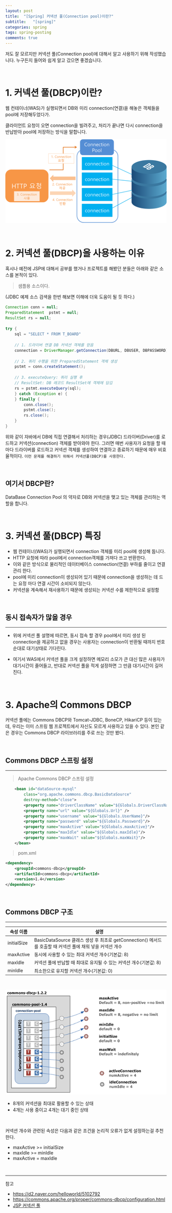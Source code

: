 ```yaml
---
layout: post
title:  "[Spring] 커넥션 풀(Connection pool)이란?"
subtitle:   "[spring]"
categories: spring
tags: spring-posting
comments: true
---
```


저도 잘 모르지만 커넥션 풀(Connection pool)에 대해서 알고 사용하기 위해 작성했습니다. 누구든지 들어와 쉽게 알고 갔으면 좋겠습니다.

<br>

# 1. 커넥션 풀(DBCP)이란?

웹 컨테이너(WAS)가 실행되면서 DB와 미리 connection(연결)을 해놓은 객체들을 pool에 저장해두었다가.

클라이언트 요청이 오면 connection을 빌려주고, 처리가 끝나면 다시 connection을 반납받아 pool에 저장하는 방식을 말합니다.

[![cp-s1](/assets/img/devlog/201908/cp-s1.png)]()

<br>

# 2. 커넥션 풀(DBCP)을 사용하는 이유

혹시나 예전에 JSP에 대해서 공부를 했거나 프로젝트를 해봤던 분들은 아래와 같은 소스를 본적이 있다.

> 샘플용 소스이다.

(JDBC 예제 소스 검색을 한번 해보면 이해에 더욱 도움이 될 듯 하다.)

```java
Connection conn = null;
PreparedStatement  pstmt = null;
ResultSet rs = null;

try {
    sql = "SELECT * FROM T_BOARD"

    // 1. 드라이버 연결 DB 커넥션 객체를 얻음
    connection = DriverManager.getConnection(DBURL, DBUSER, DBPASSWORD);

    // 2. 쿼리 수행을 위한 PreparedStatement 객체 생성
    pstmt = conn.createStatement();

    // 3. executeQuery: 쿼리 실행 후
    // ResultSet: DB 레코드 ResultSet에 객체에 담김
    rs = pstmt.executeQuery(sql);
    } catch (Exception e) {
    } finally {
        conn.close();
        pstmt.close();
        rs.close();
    }
}
```

위와 같이 자바에서 DB에 직접 연결해서 처리하는 경우(JDBC) 드라이버(Driver)를 로드하고 커넥션(connection) 객체를 받아와야 한다.
그러면 매번 사용자가 요청을 할 때마다 드라이버를 로드하고 커넥션 객체를 생성하여 연결하고 종료하기 때문에 매우 비효율적이다.
`이런 문제를 해결하기 위해서 커넥션풀(DBCP)를 사용한다.`

<br>

## 여기서 DBCP란?

DataBase Connection Pool 의 약자로 DB와 커넥션을 맺고 있는 객체를 관리하는 역할을 합니다.

<br>


# 3. 커넥션 풀(DBCP) 특징

- 웹 컨테이너(WAS)가 실행되면서 connection 객체를 미리 pool에 생성해 둡니다.
- HTTP 요청에 따라 pool에서 connection객체를 가져다 쓰고 반환한다.
- 이와 같은 방식으로 물리적인 데이터베이스 connection(연결) 부하를 줄이고 연결 관리 한다.
- pool에 미리 connection이 생성되어 있기 때문에 connection을 생성하는 데 드는 요정 마다 연결 시간이 소비되지 않는다.
- 커넥션을 계속해서 재사용하기 때문에 생성되는 커넥션 수를 제한적으로 설정함

<br>

## 동시 접속자가 많을 경우
---

- 위에 커넥션 풀 설명에 따르면, 동시 접속 할 경우 pool에서 미리 생성 된 connection을 제공하고 없을 경우는 사용자는 connection이 반환될 때까지 번호순대로 대기상태로 기다린다.

- 여기서 WAS에서 커넥션 풀을 크게 설정하면 메모리 소모가 큰 대신 많은 사용자가 대기시간이 줄어들고, 반대로 커넥션 풀을 적게 설정하면 그 만큼 대기시간이 길어진다.

<br>

# 3. Apache의 Commons DBCP

커넥션 풀에는 Commons DBCP와 Tomcat-JDBC, BoneCP, HikariCP 등이 있는데, 우리는 이미 스프링 웹 프로젝트에서 자신도 모르게 사용하고 있을 수 있다. 본인 같은 경우는 Commons DBCP 라이브러리를 주로 쓰는 것만 봤다.

<br>


## Commons DBCP 스프링 설정
---

> Apache Commons DBCP 스프링 설정

```xml
    <bean id="dataSource-mysql"
        class="org.apache.commons.dbcp.BasicDataSource" 
        destroy-method="close">
        <property name="driverClassName" value="${Globals.DriverClassName}"/>
        <property name="url" value="${Globals.Url}" />
        <property name="username" value="${Globals.UserName}"/>
        <property name="password" value="${Globals.Password}"/>
        <property name="maxActive" value="${Globals.maxActive}"/>
        <property name="maxIdle" value="${Globals.maxIdle}"/>
        <property name="maxWait" value="${Globals.maxWait}"/>
    </bean>
```

> pom.xml

```xml
<dependency>
    <groupId>commons-dbcp</groupId>
    <artifactId>commons-dbcp</artifactId>
    <version>1.4</version>
</dependency>
```

<br>

## Commons DBCP 구조
---

속성 이름 |	설명
---- | ----
initialSize | BasicDataSource 클래스 생성 후 최초로 getConnection() 메서드를 호출할 때 커넥션 풀에 채워 넣을 커넥션 개수
maxActive |	동시에 사용할 수 있는 최대 커넥션 개수(기본값: 8)
maxIdle	| 커넥션 풀에 반납할 때 최대로 유지될 수 있는 커넥션 개수(기본값: 8)
minIdle | 최소한으로 유지할 커넥션 개수(기본값: 0)

<br>

[![cp-s1](/assets/img/devlog/201908/cp-s2.png)]()

- 8개의 커넥션을 최대로 활용할 수 있는 상태
- 4개는 사용 중이고 4개는 대기 중인 상태

<br>

커넥션 개수와 관련된 속성은 다음과 같은 조건을 논리적 오류가 없게 설정하는걸 추천한다.

- maxActive >= initialSize
- maxIdle >= minIdle
- maxActive = maxIdle

<br>

---
참고
- https://d2.naver.com/helloworld/5102792
- https://commons.apache.org/proper/commons-dbcp/configuration.html
- [JSP 커넥션 풀](https://devbox.tistory.com/entry/JSP-%EC%BB%A4%EB%84%A5%EC%85%98-%ED%92%80-1)
